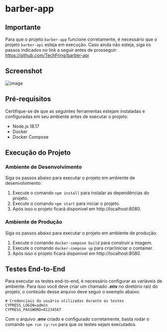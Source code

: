 # barber-app

## Importante
Para que o projeto `barber-app` funcione corretamente, é necessário que o projeto `barber-api` esteja em execução.
Caso ainda não esteja, siga os passos indicados no link a seguir antes de prosseguir: https://github.com/TechFring/barber-api

## Screenshot
![image](https://github.com/TechFring/barber-app/assets/54766216/388da814-3b7c-4b58-b2c1-bd883471b0c3)

## Pré-requisitos
Certifique-se de que as seguintes ferramentas estejam instaladas e configuradas em seu ambiente antes de executar o projeto:

- Node.js 18.17
- Docker
- Docker Compose

## Execução do Projeto

### Ambiente de Desenvolvimento
Siga os passos abaixo para executar o projeto em ambiente de desenvolvimento:

1. Execute o comando `npm install` para instalar as dependências do projeto.
2. Execute o comando `npm start` para iniciar o projeto.
3. Após isso o projeto ficará disponível em http://localhost:8080.

### Ambiente de Produção
Siga os passos abaixo para executar o projeto em ambiente de produção:

1. Execute o comando `docker-compose build` para construir a imagem.
2. Execute o comando `docker-compose up` para criar/iniciar o container.
3. Após isso o projeto ficará disponível em http://localhost:8080.

## Testes End-to-End
Para executar os testes end-to-end, é necessário configurar as variáveis de ambiente.
Para isso você deve criar um chamado **.env** no diretório raiz do projeto, o conteúdo desse arquivo deve seguir o exemplo abaixo:

```env
# Credenciais do usuário utilizadas durante os testes
CYPRESS_LOGIN=admin
CYPRESS_PASSWORD=01234567
```

Com o arquivo **.env** criado e configurado corretamente, basta rodar o comando `npm run cy:run` para que os testes sejam executados.
